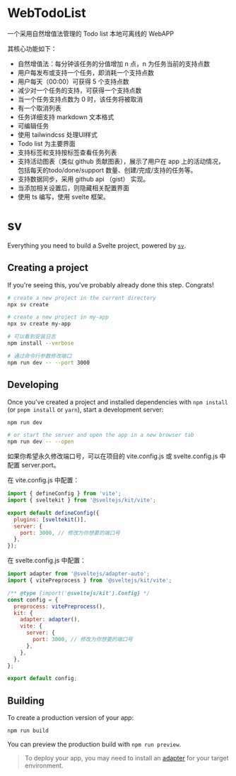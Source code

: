 # WebTodoList

一个采用自然增值法管理的 Todo list 本地可离线的 WebAPP

其核心功能如下：
* 自然增值法：每分钟该任务的分值增加 n 点，n 为任务当前的支持点数
* 用户每发布或支持一个任务，即消耗一个支持点数
* 用户每天（00:00）可获得 5 个支持点数
* 减少对一个任务的支持，可获得一个支持点数
* 当一个任务支持点数为 0 时，该任务将被取消
* 有一个取消列表
* 任务详细支持 markdown 文本格式
* 可编辑任务
* 使用 tailwindcss 处理UI样式
* Todo list 为主要界面
* 支持标签和支持按标签查看任务列表
* 支持活动图表（类似 github 贡献图表），展示了用户在 app 上的活动情况，包括每天的todo/done/support 数量、创建/完成/支持的任务等。
* 支持数据同步，采用 github api （gist） 实现。
 * 当添加相关设置后，则隐藏相关配置界面
* 使用 ts 编写，使用 svelte 框架。 

# sv

Everything you need to build a Svelte project, powered by [`sv`](https://github.com/sveltejs/cli).

## Creating a project

If you're seeing this, you've probably already done this step. Congrats!

```bash
# create a new project in the current directory
npx sv create

# create a new project in my-app
npx sv create my-app

# 可以看到安装日志
npm install --verbose 

# 通过命令行参数修改端口
npm run dev -- --port 3000
```

## Developing

Once you've created a project and installed dependencies with `npm install` (or `pnpm install` or `yarn`), start a development server:

```bash
npm run dev

# or start the server and open the app in a new browser tab
npm run dev -- --open
```

如果你希望永久修改端口号，可以在项目的 vite.config.js 或 svelte.config.js 中配置 server.port。

在 vite.config.js 中配置：

```js
import { defineConfig } from 'vite';
import { sveltekit } from '@sveltejs/kit/vite';

export default defineConfig({
  plugins: [sveltekit()],
  server: {
    port: 3000, // 修改为你想要的端口号
  },
});
```

在 svelte.config.js 中配置：

```js
import adapter from '@sveltejs/adapter-auto';
import { vitePreprocess } from '@sveltejs/kit/vite';

/** @type {import('@sveltejs/kit').Config} */
const config = {
  preprocess: vitePreprocess(),
  kit: {
    adapter: adapter(),
    vite: {
      server: {
        port: 3000, // 修改为你想要的端口号
      },
    },
  },
};

export default config;
```

## Building

To create a production version of your app:

```bash
npm run build
```

You can preview the production build with `npm run preview`.

> To deploy your app, you may need to install an [adapter](https://svelte.dev/docs/kit/adapters) for your target environment.
